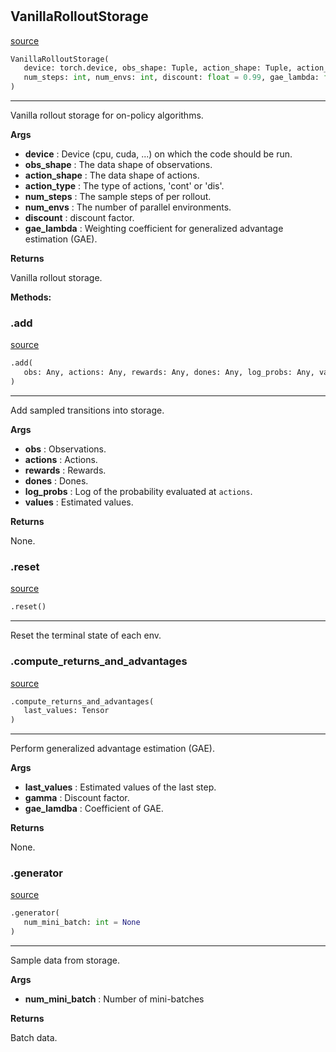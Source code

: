 #


## VanillaRolloutStorage
[source](https://github.com/RLE-Foundation/Hsuanwu/blob/main/hsuanwu/xploit/storage/vanilla_rollout_storage.py/#L7)
```python 
VanillaRolloutStorage(
   device: torch.device, obs_shape: Tuple, action_shape: Tuple, action_type: str,
   num_steps: int, num_envs: int, discount: float = 0.99, gae_lambda: float = 0.95
)
```


---
Vanilla rollout storage for on-policy algorithms.


**Args**

* **device**  : Device (cpu, cuda, ...) on which the code should be run.
* **obs_shape**  : The data shape of observations.
* **action_shape**  : The data shape of actions.
* **action_type**  : The type of actions, 'cont' or 'dis'.
* **num_steps**  : The sample steps of per rollout.
* **num_envs**  : The number of parallel environments.
* **discount**  : discount factor.
* **gae_lambda**  : Weighting coefficient for generalized advantage estimation (GAE).


**Returns**

Vanilla rollout storage.


**Methods:**


### .add
[source](https://github.com/RLE-Foundation/Hsuanwu/blob/main/hsuanwu/xploit/storage/vanilla_rollout_storage.py/#L87)
```python
.add(
   obs: Any, actions: Any, rewards: Any, dones: Any, log_probs: Any, values: Any
)
```

---
Add sampled transitions into storage.


**Args**

* **obs**  : Observations.
* **actions**  : Actions.
* **rewards**  : Rewards.
* **dones**  : Dones.
* **log_probs**  : Log of the probability evaluated at `actions`.
* **values**  : Estimated values.


**Returns**

None.

### .reset
[source](https://github.com/RLE-Foundation/Hsuanwu/blob/main/hsuanwu/xploit/storage/vanilla_rollout_storage.py/#L118)
```python
.reset()
```

---
Reset the terminal state of each env.

### .compute_returns_and_advantages
[source](https://github.com/RLE-Foundation/Hsuanwu/blob/main/hsuanwu/xploit/storage/vanilla_rollout_storage.py/#L122)
```python
.compute_returns_and_advantages(
   last_values: Tensor
)
```

---
Perform generalized advantage estimation (GAE).


**Args**

* **last_values**  : Estimated values of the last step.
* **gamma**  : Discount factor.
* **gae_lamdba**  : Coefficient of GAE.


**Returns**

None.

### .generator
[source](https://github.com/RLE-Foundation/Hsuanwu/blob/main/hsuanwu/xploit/storage/vanilla_rollout_storage.py/#L154)
```python
.generator(
   num_mini_batch: int = None
)
```

---
Sample data from storage.


**Args**

* **num_mini_batch**  : Number of mini-batches


**Returns**

Batch data.

